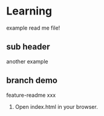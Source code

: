 # Learning

example read me file!

## sub header

another example

## branch demo

feature-readme xxx

1. Open index.html in your browser.

